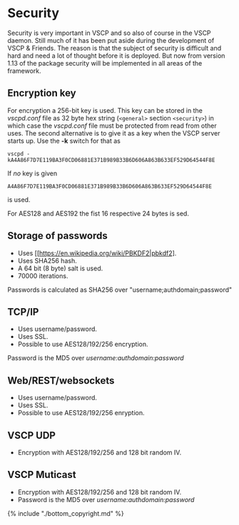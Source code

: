# Security

Security is very important in VSCP and so also of course in the VSCP daemon. Still much of it has been put aside during the development of VSCP & Friends. The reason is that the subject of security is difficult and hard and need  a lot of thought before it is deployed. But now from version 1.13 of the package security will be implemented in all areas of the framework.

## Encryption key

For encryption a 256-bit key is used. This key can be stored in the *vscpd.conf* file as 32 byte hex string (`<general>` section `<security>`) in which case the *vscpd.conf* file must be protected from read from other uses. The second alternative is to give it as a key when the VSCP server starts up. Use the **-k** switch for that as

    vscpd -kA4A86F7D7E119BA3F0CD06881E371B989B33B6D606A863B633EF529D64544F8E 
    
If *no* key is given 

    A4A86F7D7E119BA3F0CD06881E371B989B33B6D606A863B633EF529D64544F8E 

is used.

For AES128 and AES192 the fist 16 respective 24 bytes is sed.

## Storage of passwords

* Uses [[https://en.wikipedia.org/wiki/PBKDF2|pbkdf2].
* Uses SHA256 hash.
* A 64 bit (8 byte) salt is used.
* 70000 iterations.

Passwords is calculated as SHA256 over "username;authdomain;password" 

## TCP/IP

* Uses username/password.
* Uses SSL.
* Possible to use AES128/192/256 encryption.

Password is the MD5 over *username:authdomain:password*

## Web/REST/websockets

* Uses username/password.
* Uses SSL.
* Possible to use AES128/192/256 enryption.

## VSCP UDP

* Encryption with AES128/192/256 and 128 bit random IV.

## VSCP Muticast

* Encryption with AES128/192/256 and 128 bit random IV.
* Password is the MD5 over *username:authdomain:password*



{% include "./bottom_copyright.md" %}

